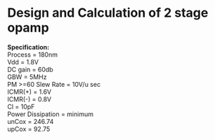 # Design and Calculation of 2 stage opamp 
**Specification:** <br>
Process = 180nm<br>
Vdd = 1.8V<br>
DC gain = 60db<br>
GBW = 5MHz<br>
PM >=60
Slew Rate = 10V/u sec<br>
ICMR(+) = 1.6V<br>
ICMR(-) = 0.8V<br>
Cl = 10pF<br>
Power Dissipation = minimum<br>
unCox = 246.74<br>
upCox = 92.75<br>



